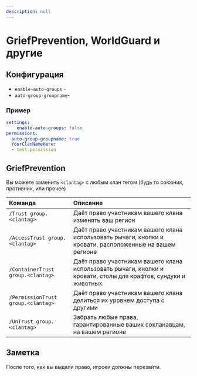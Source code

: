 ```yaml
---
description: null
---
```


# GriefPrevention, WorldGuard и другие

## Конфигурация

* `enable-auto-groups` - 
* `auto-group-groupname`- 

### Пример

```yaml
settings:
    enable-auto-groups: false
permissions:
  auto-group-groupname: true
  YourClanNameHere:
  - test.permission
```

## GriefPrevention

Вы можете заменить `<clantag>` с любым клан тегом \(будь то союзник, противник, или прочее\)

| Команда | Описание |
| :--- | :--- |
| `/Trust group.<clantag>` | Даёт право участникам вашего клана изменять ваш регион |
| `/AccessTrust group.<clantag>` | Даёт право участникам вашего клана использовать рычаги, кнопки и кровати, расположенные на вашем регионе |
| `/ContainerTrust group.<clantag>` | Даёт право участникам вашего клана использовать рычаги, кнопки и кровати, столы для крафтов, сундуки и животных. |
| `/PermissionTrust group.<clantag>` | Даёт право участникам вашего клана делиться их уровнем доступа с другими |
| `/UnTrust group.<clantag>` | Забрать любые права, гарантированные ваших сокланавцам, на вашем регионе |

## Заметка

После того, как вы выдали право, игроки должны перезайти.

